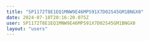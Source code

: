```yaml
---
title: "SP1172T8E1EQ1MNW9E46MPS91X7D02S45GM1BNGX0"
date: 2024-07-18T20:16:20.075Z
user: SP1172T8E1EQ1MNW9E46MPS91X7D02S45GM1BNGX0
layout: "users"
---
```

    